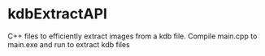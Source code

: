 # kdbExtractAPI
C++ files to efficiently extract images from a kdb file.
Compile main.cpp to main.exe and run to extract kdb files
